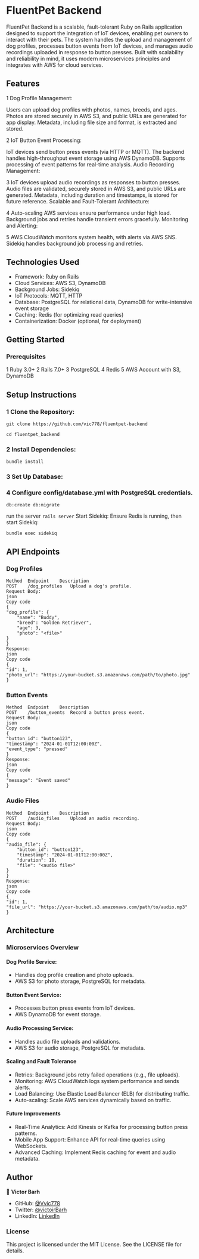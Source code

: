 
# FluentPet Backend

FluentPet Backend is a scalable, fault-tolerant Ruby on Rails application designed to support the integration of IoT devices, enabling pet owners to interact with their pets. The system handles the upload and management of dog profiles, processes button events from IoT devices, and manages audio recordings uploaded in response to button presses. Built with scalability and reliability in mind, it uses modern microservices principles and integrates with AWS for cloud services.

## Features
1 Dog Profile Management:

Users can upload dog profiles with photos, names, breeds, and ages.
Photos are stored securely in AWS S3, and public URLs are generated for app display.
Metadata, including file size and format, is extracted and stored.

2 IoT Button Event Processing:

IoT devices send button press events (via HTTP or MQTT).
The backend handles high-throughput event storage using AWS DynamoDB.
Supports processing of event patterns for real-time analysis.
Audio Recording Management:

3 IoT devices upload audio recordings as responses to button presses.
Audio files are validated, securely stored in AWS S3, and public URLs are generated.
Metadata, including duration and timestamps, is stored for future reference.
Scalable and Fault-Tolerant Architecture:

4 Auto-scaling AWS services ensure performance under high load.
Background jobs and retries handle transient errors gracefully.
Monitoring and Alerting:

5 AWS CloudWatch monitors system health, with alerts via AWS SNS.
Sidekiq handles background job processing and retries.

## Technologies Used

- Framework: Ruby on Rails
- Cloud Services: AWS S3, DynamoDB
- Background Jobs: Sidekiq
- IoT Protocols: MQTT, HTTP
- Database: PostgreSQL for relational data, DynamoDB for write-intensive event storage
- Caching: Redis (for optimizing read queries)
- Containerization: Docker (optional, for deployment)

## Getting Started
### Prerequisites

1 Ruby 3.0+
2 Rails 7.0+
3 PostgreSQL
4 Redis
5 AWS Account with S3, DynamoDB

## Setup Instructions

### 1 Clone the Repository:

`git clone https://github.com/vic778/fluentpet-backend`

`cd fluentpet_backend`
### 2 Install Dependencies:

`bundle install`

### 3 Set Up Database:

### 4 Configure config/database.yml with PostgreSQL credentials.

 `db:create db:migrate`

 
run the server `rails server`
Start Sidekiq: Ensure Redis is running, then start Sidekiq:

`bundle exec sidekiq`

## API Endpoints

### Dog Profiles

    Method	Endpoint	Description
    POST	/dog_profiles	Upload a dog's profile.
    Request Body:
    json
    Copy code
    {
    "dog_profile": {
        "name": "Buddy",
        "breed": "Golden Retriever",
        "age": 3,
        "photo": "<file>"
    }
    }
    Response:
    json
    Copy code
    {
    "id": 1,
    "photo_url": "https://your-bucket.s3.amazonaws.com/path/to/photo.jpg"
    }

### Button Events

    Method	Endpoint	Description
    POST	/button_events	Record a button press event.
    Request Body:
    json
    Copy code
    {
    "button_id": "button123",
    "timestamp": "2024-01-01T12:00:00Z",
    "event_type": "pressed"
    }
    Response:
    json
    Copy code
    {
    "message": "Event saved"
    }
### Audio Files

    Method	Endpoint	Description
    POST	/audio_files	Upload an audio recording.
    Request Body:
    json
    Copy code
    {
    "audio_file": {
        "button_id": "button123",
        "timestamp": "2024-01-01T12:00:00Z",
        "duration": 10,
        "file": "<audio file>"
    }
    }
    Response:
    json
    Copy code
    {
    "id": 1,
    "file_url": "https://your-bucket.s3.amazonaws.com/path/to/audio.mp3"
    }

## Architecture

### Microservices Overview

#### Dog Profile Service:

- Handles dog profile creation and photo uploads.
- AWS S3 for photo storage, PostgreSQL for metadata.

#### Button Event Service:

- Processes button press events from IoT devices.
- AWS DynamoDB for event storage.

#### Audio Processing Service:

- Handles audio file uploads and validations.
- AWS S3 for audio storage, PostgreSQL for metadata.

#### Scaling and Fault Tolerance

- Retries: Background jobs retry failed operations (e.g., file uploads).
- Monitoring: AWS CloudWatch logs system performance and sends alerts.
- Load Balancing: Use Elastic Load Balancer (ELB) for distributing traffic.
- Auto-scaling: Scale AWS services dynamically based on traffic.

#### Future Improvements

- Real-Time Analytics: Add Kinesis or Kafka for processing button press patterns.
- Mobile App Support: Enhance API for real-time queries using WebSockets.
- Advanced Caching: Implement Redis caching for event and audio metadata.

## Author

👤 **Victor Barh**

- GitHub: [@Vvic778](https://github.com/vic778)
- Twitter: [@victoirBarh](https://twitter.com/)
- LinkedIn: [LinkedIn](https://linkedin.com/in/victoir-barh)

### License
This project is licensed under the MIT License. See the LICENSE file for details.